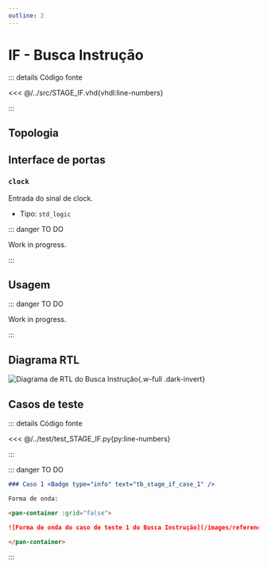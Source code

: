 ```yaml
---
outline: 2
---
```


# IF - Busca Instrução

::: details Código fonte <a href="https://github.com/pfeinsper/24a-CTI-RISCV/blob/main/src/STAGE_IF.vhd" target="blank" style="float:right"><Badge type="tip" text="STAGE_IF.vhd &boxbox;" /></a>

<<< @/../src/STAGE_IF.vhd{vhdl:line-numbers}

:::

## Topologia

<pan-container selector=".mermaid">

<!--@include: @/.includes/stage_if-topology.md-->

</pan-container>

## Interface de portas

### `clock` <Badge type="success" text="INPUT" />

Entrada do sinal de clock.

- Tipo: `std_logic`

::: danger TO DO

Work in progress.

:::

## Usagem

::: danger TO DO

Work in progress.

:::

## Diagrama RTL

<pan-container>

![Diagrama de RTL do Busca Instrução](/images/reference/components/stage_if_netlist.svg){.w-full .dark-invert}

</pan-container>

## Casos de teste

::: details Código fonte <a href="https://github.com/pfeinsper/24a-CTI-RISCV/blob/main/test/test_STAGE_IF.py" target="blank" style="float:right"><Badge type="tip" text="test_STAGE_IF.py &boxbox;" /></a>

<<< @/../test/test_STAGE_IF.py{py:line-numbers}

:::

::: danger TO DO

```md
### Caso 1 <Badge type="info" text="tb_stage_if_case_1" />

Forma de onda:

<pan-container :grid="false">

![Forma de onda do caso de teste 1 do Busca Instrução](/images/reference/components/tb_stage_if_case_1.svg){.w-full .dark-invert}

</pan-container>

```

:::
